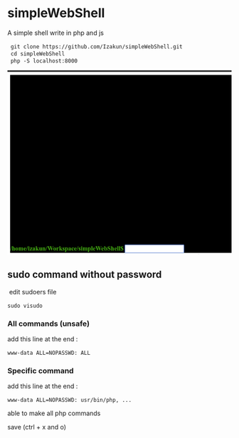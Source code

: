 # simpleWebShell
A simple shell write in php and js

~~~
 git clone https://github.com/Izakun/simpleWebShell.git
 cd simpleWebShell
 php -S localhost:8000
~~~

![idx](https://raw.githubusercontent.com/Izakun/simpleWebShell/master/demo.gif "demo")

## sudo command without password
&nbsp;edit sudoers file
~~~
sudo visudo
~~~
### All commands (unsafe)
add this line at the end :
~~~
www-data ALL=NOPASSWD: ALL
~~~
### Specific command
add this line at the end :
~~~
www-data ALL=NOPASSWD: usr/bin/php, ...
~~~
able to make all php commands

save (ctrl + x and o)
